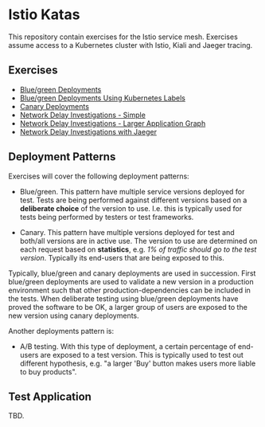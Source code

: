 # Istio Katas

This repository contain exercises for the Istio service mesh. Exercises assume
access to a Kubernetes cluster with Istio, Kiali and Jaeger tracing.

## Exercises

- [Blue/green Deployments](blue-green-deployment.md)
- [Blue/green Deployments Using Kubernetes Labels](blue-green-deployment-w-labels.md)
- [Canary Deployments](canary-deployment.md)
- [Network Delay Investigations - Simple](request-delays.md)
- [Network Delay Investigations - Larger Application Graph](request-delays-larger-graph.md)
- [Network Delay Investigations with Jaeger](tracing-network-delay.md)

## Deployment Patterns

Exercises will cover the following deployment patterns:

- Blue/green. This pattern have multiple service versions deployed for
  test. Tests are being performed against different versions based on a
  **deliberate choice** of the version to use. I.e. this is typically used for
  tests being performed by testers or test frameworks.

- Canary. This pattern have multiple versions deployed for test and both/all
  versions are in active use. The version to use are determined on each request
  based on **statistics**, e.g. *1% of traffic should go to the test
  version*. Typically its end-users that are being exposed to this.

Typically, blue/green and canary deployments are used in succession. First
blue/green deployments are used to validate a new version in a production
environment such that other production-dependencies can be included in the
tests. When deliberate testing using blue/green deployments have proved the
software to be OK, a larger group of users are exposed to the new version using
canary deployments.

Another deployments pattern is:

- A/B testing. With this type of deployment, a certain percentage of end-users
  are exposed to a test version. This is typically used to test out different
  hypothesis, e.g. "a larger 'Buy' button makes users more liable to buy
  products".

## Test Application

TBD.
